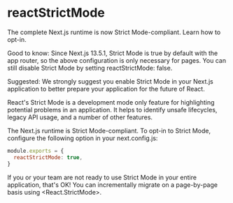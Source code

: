 # reactStrictMode

The complete Next.js runtime is now Strict Mode-compliant. Learn how to opt-in.

Good to know: Since Next.js 13.5.1, Strict Mode is true by default with the app router, so the above configuration is only necessary for pages. You can still disable Strict Mode by setting reactStrictMode: false.

Suggested: We strongly suggest you enable Strict Mode in your Next.js application to better prepare your application for the future of React.

React's Strict Mode is a development mode only feature for highlighting potential problems in an application. It helps to identify unsafe lifecycles, legacy API usage, and a number of other features.

The Next.js runtime is Strict Mode-compliant. To opt-in to Strict Mode, configure the following option in your next.config.js:

```js
module.exports = {
  reactStrictMode: true,
}
```

If you or your team are not ready to use Strict Mode in your entire application, that's OK! You can incrementally migrate on a page-by-page basis using <React.StrictMode>.